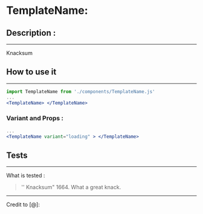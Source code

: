 [comment]: <> (templatesReact/componentRedux/TemplateName.md)
# TemplateName:

## Description :
----------------

Knacksum

## How to use it
- - - - - - - - - - -
```jsx static
import TemplateName from './components/TemplateName.js'
...
<TemplateName> </TemplateName>
```
### Variant and Props :
```jsx static
...
<TemplateName variant="loading" > </TemplateName>
```
## Tests
- - -
What is tested : 
>'' Knacksum"
> 1664. What a great knack.

- - - - -
Credit to [@]: 